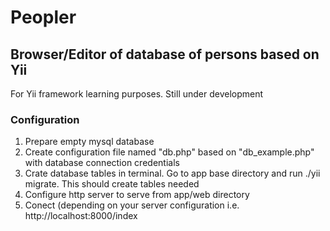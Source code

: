 # Peopler

## Browser/Editor of database of persons based on Yii

For Yii framework learning purposes. Still under development

### Configuration

1. Prepare empty mysql database
2. Create configuration file named "db.php" based on "db_example.php" with database connection credentials
3. Crate database tables in terminal. Go to app base directory and run ./yii migrate. This should create tables needed
4. Configure http server  to serve from app/web directory
5. Conect (depending on your server configuration i.e. http://localhost:8000/index
